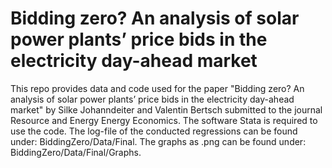 # Bidding zero? An analysis of solar power plants’ price bids in the electricity day-ahead market
This repo provides data and code used for the paper "Bidding zero? An analysis of solar power plants’ price bids in the electricity day-ahead market" 
by Silke Johanndeiter and Valentin Bertsch submitted to the journal Resource and Energy Energy Economics. The software Stata is required to use the code.
The log-file of the conducted regressions can be found under: BiddingZero/Data/Final.
The graphs as .png can be found under: BiddingZero/Data/Final/Graphs.

